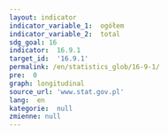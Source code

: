 ```yaml
---
layout: indicator
indicator_variable_1:  ogółem
indicator_variable_2:  total
sdg_goal: 16
indicator:  16.9.1
target_id:  '16.9.1'
permalink: /en/statistics_glob/16-9-1/
pre:  0
graph: longitudinal
source_url: 'www.stat.gov.pl'
lang:  en
kategorie:  null
zmienne: null
---
```

